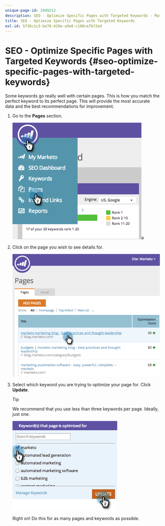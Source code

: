 ```yaml
---
unique-page-id: 2949212
description: SEO - Optimize Specific Pages with Targeted Keywords - Marketo Docs - Product Documentation
title: SEO - Optimize Specific Pages with Targeted Keywords
exl-id: 5f36c1c5-be76-419e-a9e0-c180ce7bf2ed
---
```

# SEO - Optimize Specific Pages with Targeted Keywords {#seo-optimize-specific-pages-with-targeted-keywords}

Some keywords go really well with certain pages. This is how you match the perfect keyword to its perfect page. This will provide the most accurate data and the best recommendations for improvement.

1. Go to the **Pages** section.

   ![](assets/image2014-9-18-12-3a52-3a28.png)a

1. Click on the page you wish to see details for.

   ![](assets/image2014-9-18-12-3a52-3a41.png)

1. Select which keyword you are trying to optimize your page for. Click **Update**.

   >[!TIP]
   >
   >We recommend that you use less than three keywords per page. Ideally, just one.

   ![](assets/image2014-9-18-12-3a52-3a46.png)

   Right on! Do this for as many pages and keywords as possible.
